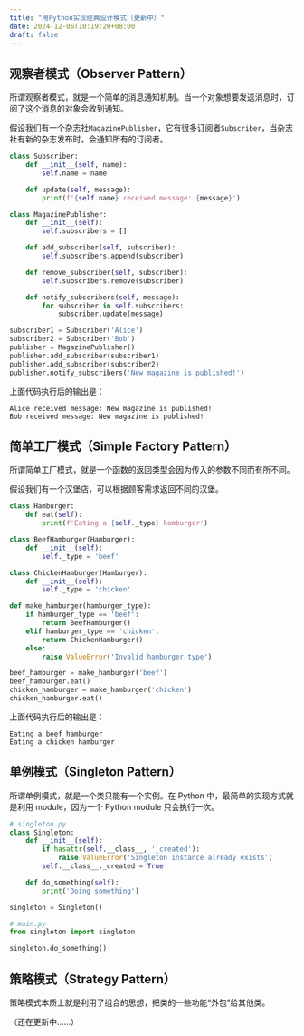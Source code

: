 ```yaml
---
title: "用Python实现经典设计模式（更新中）"
date: 2024-12-06T10:19:20+08:00
draft: false
---
```


## 观察者模式（Observer Pattern）

所谓观察者模式，就是一个简单的消息通知机制。当一个对象想要发送消息时，订阅了这个消息的对象会收到通知。

假设我们有一个杂志社`MagazinePublisher`，它有很多订阅者`Subscriber`，当杂志社有新的杂志发布时，会通知所有的订阅者。

```python
class Subscriber:
    def __init__(self, name):
        self.name = name

    def update(self, message):
        print(f'{self.name} received message: {message}')

class MagazinePublisher:
    def __init__(self):
        self.subscribers = []

    def add_subscriber(self, subscriber):
        self.subscribers.append(subscriber)

    def remove_subscriber(self, subscriber):
        self.subscribers.remove(subscriber)

    def notify_subscribers(self, message):
        for subscriber in self.subscribers:
            subscriber.update(message)

subscriber1 = Subscriber('Alice')
subscriber2 = Subscriber('Bob')
publisher = MagazinePublisher()
publisher.add_subscriber(subscriber1)
publisher.add_subscriber(subscriber2)
publisher.notify_subscribers('New magazine is published!')
```

上面代码执行后的输出是：

```
Alice received message: New magazine is published!
Bob received message: New magazine is published!
```

## 简单工厂模式（Simple Factory Pattern）

所谓简单工厂模式，就是一个函数的返回类型会因为传入的参数不同而有所不同。

假设我们有一个汉堡店，可以根据顾客需求返回不同的汉堡。

```python
class Hamburger:
    def eat(self):
        print(f'Eating a {self._type} hamburger')

class BeefHamburger(Hamburger):
    def __init__(self):
        self._type = 'beef'

class ChickenHamburger(Hamburger):
    def __init__(self):
        self._type = 'chicken'

def make_hamburger(hamburger_type):
    if hamburger_type == 'beef':
        return BeefHamburger()
    elif hamburger_type == 'chicken':
        return ChickenHamburger()
    else:
        raise ValueError('Invalid hamburger type')

beef_hamburger = make_hamburger('beef')
beef_hamburger.eat()
chicken_hamburger = make_hamburger('chicken')
chicken_hamburger.eat()
```

上面代码执行后的输出是：

```
Eating a beef hamburger
Eating a chicken hamburger
```

## 单例模式（Singleton Pattern）

所谓单例模式，就是一个类只能有一个实例。在 Python 中，最简单的实现方式就是利用 module，因为一个 Python module 只会执行一次。

```python
# singleton.py
class Singleton:
    def __init__(self):
        if hasattr(self.__class__, '_created'):
            raise ValueError('Singleton instance already exists')
        self.__class__._created = True

    def do_something(self):
        print('Doing something')

singleton = Singleton()
```

```python
# main.py
from singleton import singleton

singleton.do_something()
```

## 策略模式（Strategy Pattern）

策略模式本质上就是利用了组合的思想，把类的一些功能“外包”给其他类。

（还在更新中……）
